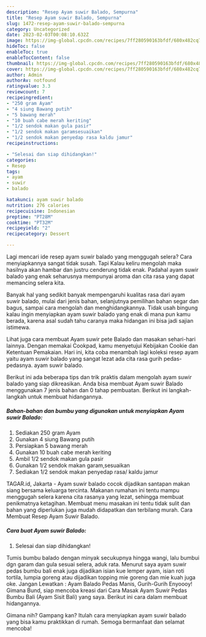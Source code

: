 ```yaml
---
description: "Resep Ayam suwir Balado, Sempurna"
title: "Resep Ayam suwir Balado, Sempurna"
slug: 1472-resep-ayam-suwir-balado-sempurna
category: Uncategorized
date: 2023-02-03T00:08:10.632Z
image: https://img-global.cpcdn.com/recipes/7ff280590163bfdf/680x482cq70/ayam-suwir-balado-foto-resep-utama.jpg
hideToc: false
enableToc: true
enableTocContent: false
thumbnail: https://img-global.cpcdn.com/recipes/7ff280590163bfdf/680x482cq70/ayam-suwir-balado-foto-resep-utama.jpg
cover: https://img-global.cpcdn.com/recipes/7ff280590163bfdf/680x482cq70/ayam-suwir-balado-foto-resep-utama.jpg
author: Admin
authorAv: notfound
ratingvalue: 3.3
reviewcount: 7
recipeingredient:
- "250 gram Ayam"
- "4 siung Bawang putih"
- "5 bawang merah"
- "10 buah cabe merah keriting"
- "1/2 sendok makan gula pasir"
- "1/2 sendok makan garamsesuaikan"
- "1/2 sendok makan penyedap rasa kaldu jamur"
recipeinstructions:

- "Selesai dan siap dihidangkan!"
categories:
- Resep
tags:
- ayam
- suwir
- balado

katakunci: ayam suwir balado 
nutrition: 276 calories
recipecuisine: Indonesian
preptime: "PT28M"
cooktime: "PT32M"
recipeyield: "2"
recipecategory: Dessert

---
```



Lagi mencari ide resep ayam suwir balado yang menggugah selera? Cara menyiapkannya sangat tidak susah. Tapi Kalau keliru mengolah maka hasilnya akan hambar dan justru cenderung tidak enak. Padahal ayam suwir balado yang enak seharusnya mempunyai aroma dan cita rasa yang dapat memancing selera kita.


Banyak hal yang sedikit banyak mempengaruhi kualitas rasa dari ayam suwir balado, mulai dari jenis bahan, selanjutnya pemilihan bahan segar dan bagus, sampai cara mengolah dan menghidangkannya. Tidak usah bingung kalau ingin menyiapkan ayam suwir balado yang enak di mana pun kamu berada, karena asal sudah tahu caranya maka hidangan ini bisa jadi sajian istimewa.

Lihat juga cara membuat Ayam suwir pete Balado dan masakan sehari-hari lainnya. Dengan memakai Cookpad, kamu menyetujui Kebijakan Cookie dan Ketentuan Pemakaian. Hari ini, kita coba menambah lagi koleksi resep ayam yaitu ayam suwir balado yang sangat lezat ada cita rasa gurih pedas-pedasnya. ayam suwir balado.


Berikut ini ada beberapa tips dan trik praktis dalam mengolah ayam suwir balado yang siap dikreasikan. Anda bisa membuat Ayam suwir Balado menggunakan 7 jenis bahan dan 0 tahap pembuatan. Berikut ini langkah-langkah untuk membuat hidangannya.

<!--inarticleads1-->

##### Bahan-bahan dan bumbu yang digunakan untuk menyiapkan Ayam suwir Balado:

1. Sediakan 250 gram Ayam
1. Gunakan 4 siung Bawang putih
1. Persiapkan 5 bawang merah
1. Gunakan 10 buah cabe merah keriting
1. Ambil 1/2 sendok makan gula pasir
1. Gunakan 1/2 sendok makan garam,sesuaikan
1. Sediakan 1/2 sendok makan penyedap rasa/ kaldu jamur


TAGAR.id, Jakarta - Ayam suwir balado cocok dijadikan santapan makan siang bersama keluarga tercinta. Makanan rumahan ini tentu mampu menggugah selera karena cita rasanya yang lezat, sehingga membuat penikmatnya ketagihan. Membuat menu masakan ini tentu tidak sulit dan bahan yang diperlukan juga mudah didapatkan dan terbilang murah. Cara Membuat Resep Ayam Suwir Balado. 

<!--inarticleads2-->

##### Cara buat Ayam suwir Balado:


1. Selesai dan siap dihidangkan!

Tumis bumbu balado dengan minyak secukupnya hingga wangi, lalu bumbui dgn garam dan gula sesuai selera, aduk rata. Menurut saya ayam suwir pedas bumbu bali enak juga dijadikan isian kue lemper ayam, isian roti tortila, lumpia goreng atau dijadikan topping mie goreng dan mie kuah juga oke. Jangan Lewatkan : Ayam Balado Pedas Manis, Gurih-Gurih Enyoooy! Gimana Bund, siap mencoba kreasi dari Cara Masak Ayam Suwir Pedas Bumbu Bali (Ayam Sisit Bali) yang saya. Berikut ini cara dalam membuat hidangannya. 

Gimana nih? Gampang kan? Itulah cara menyiapkan ayam suwir balado yang bisa kamu praktikkan di rumah. Semoga bermanfaat dan selamat mencoba!
